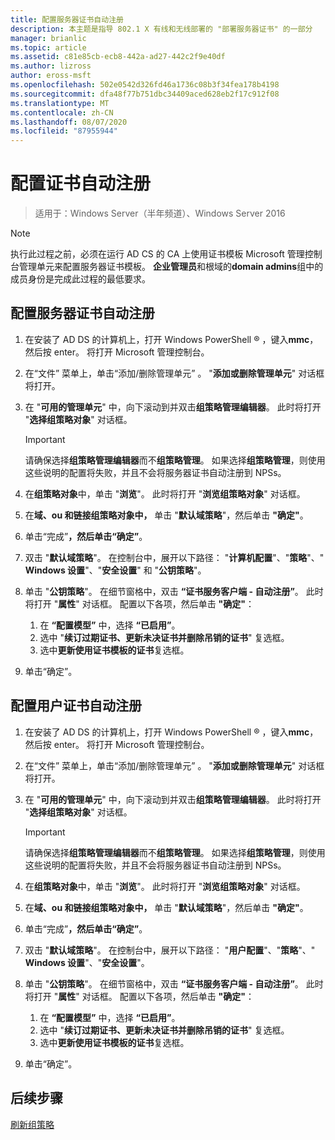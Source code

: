 ```yaml
---
title: 配置服务器证书自动注册
description: 本主题是指导 802.1 X 有线和无线部署的 "部署服务器证书" 的一部分
manager: brianlic
ms.topic: article
ms.assetid: c81e85cb-ecb8-442a-ad27-442c2f9e40df
ms.author: lizross
author: eross-msft
ms.openlocfilehash: 502e0542d326fd46a1736c08b3f34fea178b4198
ms.sourcegitcommit: dfa48f77b751dbc34409aced628eb2f17c912f08
ms.translationtype: MT
ms.contentlocale: zh-CN
ms.lasthandoff: 08/07/2020
ms.locfileid: "87955944"
---
```

# <a name="configure-certificate-auto-enrollment"></a>配置证书自动注册

>适用于：Windows Server（半年频道）、Windows Server 2016

> [!NOTE]
> 执行此过程之前，必须在运行 AD CS 的 CA 上使用证书模板 Microsoft 管理控制台管理单元来配置服务器证书模板。
**企业管理员**和根域的**domain admins**组中的成员身份是完成此过程的最低要求。

## <a name="configure-server-certificate-auto-enrollment"></a>配置服务器证书自动注册

1. 在安装了 AD DS 的计算机上，打开 Windows PowerShell &reg; ，键入**mmc**，然后按 enter。 将打开 Microsoft 管理控制台。
2. 在“文件”  菜单上，单击“添加/删除管理单元” 。 "**添加或删除管理单元**" 对话框将打开。
3. 在 "**可用的管理单元**" 中，向下滚动到并双击**组策略管理编辑器**。 此时将打开 "**选择组策略对象**" 对话框。

     > [!IMPORTANT]
     > 请确保选择**组策略管理编辑器**而不**组策略管理**。 如果选择**组策略管理**，则使用这些说明的配置将失败，并且不会将服务器证书自动注册到 NPSs。

4. 在**组策略对象**中，单击 "**浏览**"。 此时将打开 "**浏览组策略对象**" 对话框。
5. 在**域、ou 和链接组策略对象中，** 单击 "**默认域策略**"，然后单击 **"确定"**。
6. 单击“完成”****，然后单击“确定”****。
7. 双击 "**默认域策略**"。 在控制台中，展开以下路径： "**计算机配置**"、"**策略**"、" **Windows 设置**"、"**安全设置**" 和 "**公钥策略**"。
8. 单击 "**公钥策略**"。 在细节窗格中，双击 **“证书服务客户端 - 自动注册”**。 此时将打开 "**属性**" 对话框。 配置以下各项，然后单击 **"确定"**：

     1. 在 **“配置模型”** 中，选择 **“已启用”**。
     2. 选中 "**续订过期证书、更新未决证书并删除吊销的证书**" 复选框。
     3. 选中**更新使用证书模板的证书**复选框。

9. 单击“确定”。

## <a name="configure-user-certificate-auto-enrollment"></a>配置用户证书自动注册

1. 在安装了 AD DS 的计算机上，打开 Windows PowerShell &reg; ，键入**mmc**，然后按 enter。 将打开 Microsoft 管理控制台。
2. 在“文件”  菜单上，单击“添加/删除管理单元” 。 "**添加或删除管理单元**" 对话框将打开。
3. 在 "**可用的管理单元**" 中，向下滚动到并双击**组策略管理编辑器**。 此时将打开 "**选择组策略对象**" 对话框。

     > [!IMPORTANT]
     > 请确保选择**组策略管理编辑器**而不**组策略管理**。 如果选择**组策略管理**，则使用这些说明的配置将失败，并且不会将服务器证书自动注册到 NPSs。

4. 在**组策略对象**中，单击 "**浏览**"。 此时将打开 "**浏览组策略对象**" 对话框。
5. 在**域、ou 和链接组策略对象中，** 单击 "**默认域策略**"，然后单击 **"确定"**。
6. 单击“完成”****，然后单击“确定”****。
7. 双击 "**默认域策略**"。 在控制台中，展开以下路径： "**用户配置**"、"**策略**"、" **Windows 设置**"、"**安全设置**"。
8. 单击 "**公钥策略**"。 在细节窗格中，双击 **“证书服务客户端 - 自动注册”**。 此时将打开 "**属性**" 对话框。 配置以下各项，然后单击 **"确定"**：

     1. 在 **“配置模型”** 中，选择 **“已启用”**。
     2. 选中 "**续订过期证书、更新未决证书并删除吊销的证书**" 复选框。
     3. 选中**更新使用证书模板的证书**复选框。

9. 单击“确定”。

## <a name="next-steps"></a>后续步骤

[刷新组策略](refresh-group-policy.md)
